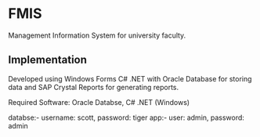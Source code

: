 # FMIS
Management Information System for university faculty.
## Implementation
Developed using Windows Forms C# .NET with Oracle Database for storing data and SAP Crystal Reports for generating reports.

Required Software: Oracle Databse, C# .NET (Windows)

databse:- username: scott, password: tiger
app:- user: admin, password: admin
